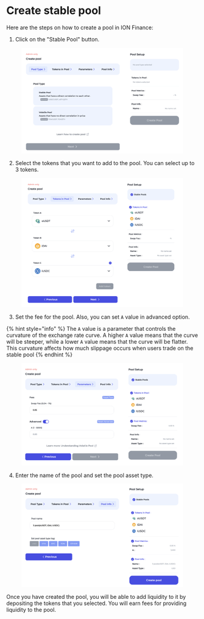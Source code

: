 # Create stable pool

Here are the steps on how to create a pool in ION Finance:

1. Click on the "Stable Pool" button.

<figure><img src="../../.gitbook/assets/cp-1.png" alt=""><figcaption></figcaption></figure>

2. Select the tokens that you want to add to the pool. You can select up to 3 tokens.

<figure><img src="../../.gitbook/assets/cp-2.png" alt=""><figcaption></figcaption></figure>

3. Set the fee for the pool. Also, you can set `A` value in advanced option.

{% hint style="info" %}
The `A` value is a parameter that controls the curvature of the exchange rate curve. A higher `A` value means that the curve will be steeper, while a lower `A` value means that the curve will be flatter. This curvature affects how much slippage occurs when users trade on the stable pool
{% endhint %}

<figure><img src="../../.gitbook/assets/cp-3.png" alt=""><figcaption></figcaption></figure>

4. Enter the name of the pool and set the pool asset type.

<figure><img src="../../.gitbook/assets/cp-4.png" alt=""><figcaption></figcaption></figure>

Once you have created the pool, you will be able to add liquidity to it by depositing the tokens that you selected. You will earn fees for providing liquidity to the pool.
